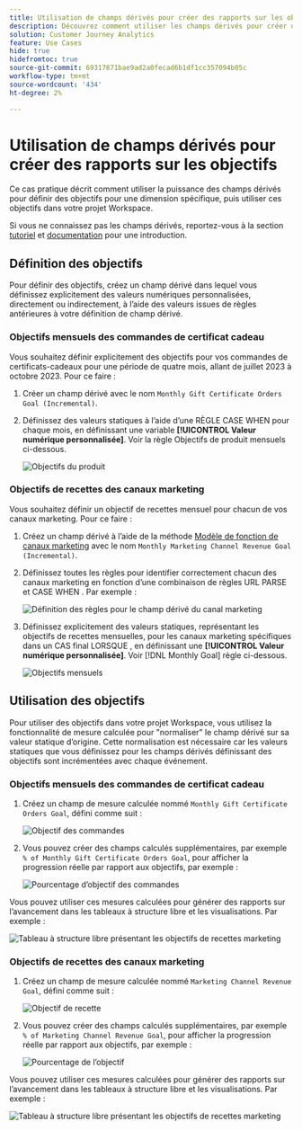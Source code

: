 ```yaml
---
title: Utilisation de champs dérivés pour créer des rapports sur les objectifs
description: Découvrez comment utiliser les champs dérivés pour créer des rapports sur les objectifs (cibles) dans vos projets Workspace.
solution: Customer Journey Analytics
feature: Use Cases
hide: true
hidefromtoc: true
source-git-commit: 69317871bae9ad2a0fecad6b1df1cc357094b05c
workflow-type: tm+mt
source-wordcount: '434'
ht-degree: 2%

---
```



# Utilisation de champs dérivés pour créer des rapports sur les objectifs

Ce cas pratique décrit comment utiliser la puissance des champs dérivés pour définir des objectifs pour une dimension spécifique, puis utiliser ces objectifs dans votre projet Workspace.

Si vous ne connaissez pas les champs dérivés, reportez-vous à la section [tutoriel](https://experienceleague.adobe.com/docs/customer-journey-analytics-learn/tutorials/data-views/derived-fields-in-cja.html?lang=en) et [documentation](../data-views/derived-fields/derived-fields.md) pour une introduction.


## Définition des objectifs

Pour définir des objectifs, créez un champ dérivé dans lequel vous définissez explicitement des valeurs numériques personnalisées, directement ou indirectement, à l’aide des valeurs issues de règles antérieures à votre définition de champ dérivé.


### Objectifs mensuels des commandes de certificat cadeau

Vous souhaitez définir explicitement des objectifs pour vos commandes de certificats-cadeaux pour une période de quatre mois, allant de juillet 2023 à octobre 2023. Pour ce faire :

1. Créer un champ dérivé avec le nom `Monthly Gift Certificate Orders Goal (Incremental)`.

1. Définissez des valeurs statiques à l’aide d’une RÈGLE CASE WHEN pour chaque mois, en définissant une variable **[!UICONTROL Valeur numérique personnalisée]**. Voir la règle Objectifs de produit mensuels ci-dessous.

   ![Objectifs du produit](assets/goals-derived-field-product-goals-1.png)


### Objectifs de recettes des canaux marketing

Vous souhaitez définir un objectif de recettes mensuel pour chacun de vos canaux marketing. Pour ce faire :

1. Créez un champ dérivé à l’aide de la méthode [Modèle de fonction de canaux marketing](/help/data-views/derived-fields/derived-fields.md#marketing-channels) avec le nom `Monthly Marketing Channel Revenue Goal (Incremental)`.

1. Définissez toutes les règles pour identifier correctement chacun des canaux marketing en fonction d’une combinaison de règles URL PARSE et CASE WHEN . Par exemple :

   ![Définition des règles pour le champ dérivé du canal marketing](assets/goals-derived-field-marketing-channel-1.png)

1. Définissez explicitement des valeurs statiques, représentant les objectifs de recettes mensuelles, pour les canaux marketing spécifiques dans un CAS final LORSQUE , en définissant une **[!UICONTROL Valeur numérique personnalisée]**. Voir [!DNL Monthly Goal] règle ci-dessous.

   ![Objectifs mensuels](assets/goals-derived-field-marketing-channel-2.png)



## Utilisation des objectifs

Pour utiliser des objectifs dans votre projet Workspace, vous utilisez la fonctionnalité de mesure calculée pour &quot;normaliser&quot; le champ dérivé sur sa valeur statique d’origine. Cette normalisation est nécessaire car les valeurs statiques que vous définissez pour les champs dérivés définissant des objectifs sont incrémentées avec chaque événement.

### Objectifs mensuels des commandes de certificat cadeau

1. Créez un champ de mesure calculée nommé `Monthly Gift Certificate Orders Goal`, défini comme suit :

   ![Objectif des commandes](assets/calculated-metric-ordersgoals.png)

1. Vous pouvez créer des champs calculés supplémentaires, par exemple `% of Monthly Gift Certificate Orders Goal`, pour afficher la progression réelle par rapport aux objectifs, par exemple :

   ![Pourcentage d’objectif des commandes](assets/calculated-metric-ordersgoalspercent.png)

Vous pouvez utiliser ces mesures calculées pour générer des rapports sur l’avancement dans les tableaux à structure libre et les visualisations. Par exemple :

![Tableau à structure libre présentant les objectifs de recettes marketing](assets/freeform-table-product-order-goals.png)


### Objectifs de recettes des canaux marketing

1. Créez un champ de mesure calculée nommé `Marketing Channel Revenue Goal`, défini comme suit :

   ![Objectif de recette](assets/calculated-metric-revenuegoals.png)

1. Vous pouvez créer des champs calculés supplémentaires, par exemple `% of Marketing Channel Revenue Goal`, pour afficher la progression réelle par rapport aux objectifs, par exemple :

   ![Pourcentage de l’objectif](assets/calculated-metric-revenuegoalspercent.png)

Vous pouvez utiliser ces mesures calculées pour générer des rapports sur l’avancement dans les tableaux à structure libre et les visualisations. Par exemple :

![Tableau à structure libre présentant les objectifs de recettes marketing](assets/freeform-table-marketing-channel-revenue-goals.png)
